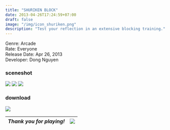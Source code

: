 ```yaml
---
title: "SHURIKEN BLOCK"
date: 2013-04-26T17:24:59+07:00
draft: false
image: "/img/icon_shuriken.png"
description: "Test your reflection in an extensive blocking training."
---
```


Genre: Arcade  
Rate: Everyone  
Release Date: Apr 26, 2013  
Developer: Dong Nguyen  



### sceneshot
![](/img/ss_shuriken_00.png)
![](/img/ss_shuriken_01.png)
![](/img/ss_shuriken_02.png)


### download

[![](/img/icon_appstore.png)](https://www.google.com/)


| *Thank you for playing!* | ![](/img/bird.gif) |
| -------------------------|--------------------|

